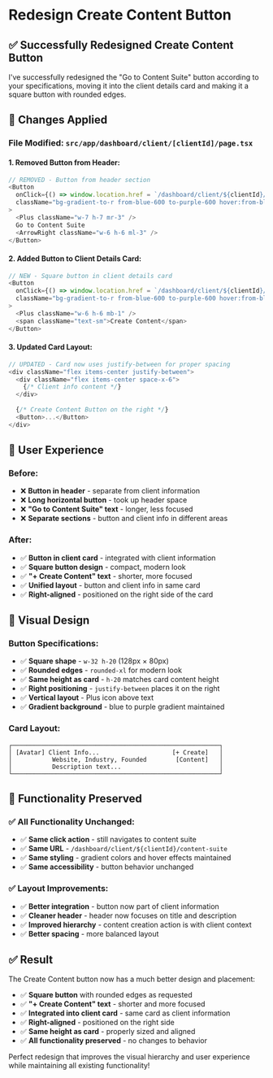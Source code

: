 # Redesign Create Content Button

## ✅ Successfully Redesigned Create Content Button

I've successfully redesigned the "Go to Content Suite" button according to your specifications, moving it into the client details card and making it a square button with rounded edges.

## 🔧 Changes Applied

### **File Modified: `src/app/dashboard/client/[clientId]/page.tsx`**

#### **1. Removed Button from Header:**
```typescript
// REMOVED - Button from header section
<Button 
  onClick={() => window.location.href = `/dashboard/client/${clientId}/content-suite`}
  className="bg-gradient-to-r from-blue-600 to-purple-600 hover:from-blue-700 hover:to-purple-700 text-white px-8 py-4 text-xl font-bold shadow-xl hover:shadow-2xl transition-all duration-300 transform hover:scale-105"
>
  <Plus className="w-7 h-7 mr-3" />
  Go to Content Suite
  <ArrowRight className="w-6 h-6 ml-3" />
</Button>
```

#### **2. Added Button to Client Details Card:**
```typescript
// NEW - Square button in client details card
<Button 
  onClick={() => window.location.href = `/dashboard/client/${clientId}/content-suite`}
  className="bg-gradient-to-r from-blue-600 to-purple-600 hover:from-blue-700 hover:to-purple-700 text-white w-32 h-20 rounded-xl font-bold shadow-lg hover:shadow-xl transition-all duration-300 flex flex-col items-center justify-center"
>
  <Plus className="w-6 h-6 mb-1" />
  <span className="text-sm">Create Content</span>
</Button>
```

#### **3. Updated Card Layout:**
```typescript
// UPDATED - Card now uses justify-between for proper spacing
<div className="flex items-center justify-between">
  <div className="flex items-center space-x-6">
    {/* Client info content */}
  </div>
  
  {/* Create Content Button on the right */}
  <Button>...</Button>
</div>
```

## 🎯 User Experience

### **Before:**
- ❌ **Button in header** - separate from client information
- ❌ **Long horizontal button** - took up header space
- ❌ **"Go to Content Suite" text** - longer, less focused
- ❌ **Separate sections** - button and client info in different areas

### **After:**
- ✅ **Button in client card** - integrated with client information
- ✅ **Square button design** - compact, modern look
- ✅ **"+ Create Content" text** - shorter, more focused
- ✅ **Unified layout** - button and client info in same card
- ✅ **Right-aligned** - positioned on the right side of the card

## 🎨 Visual Design

### **Button Specifications:**
- ✅ **Square shape** - `w-32 h-20` (128px × 80px)
- ✅ **Rounded edges** - `rounded-xl` for modern look
- ✅ **Same height as card** - `h-20` matches card content height
- ✅ **Right positioning** - `justify-between` places it on the right
- ✅ **Vertical layout** - Plus icon above text
- ✅ **Gradient background** - blue to purple gradient maintained

### **Card Layout:**
```
┌─────────────────────────────────────────────────────────┐
│ [Avatar] Client Info...                    [+ Create]   │
│           Website, Industry, Founded        [Content]   │
│           Description text...                           │
└─────────────────────────────────────────────────────────┘
```

## 🔄 Functionality Preserved

### **✅ All Functionality Unchanged:**
- ✅ **Same click action** - still navigates to content suite
- ✅ **Same URL** - `/dashboard/client/${clientId}/content-suite`
- ✅ **Same styling** - gradient colors and hover effects maintained
- ✅ **Same accessibility** - button behavior unchanged

### **✅ Layout Improvements:**
- ✅ **Better integration** - button now part of client information
- ✅ **Cleaner header** - header now focuses on title and description
- ✅ **Improved hierarchy** - content creation action is with client context
- ✅ **Better spacing** - more balanced layout

## ✅ Result

The Create Content button now has a much better design and placement:
- ✅ **Square button** with rounded edges as requested
- ✅ **"+ Create Content" text** - shorter and more focused
- ✅ **Integrated into client card** - same card as client information
- ✅ **Right-aligned** - positioned on the right side
- ✅ **Same height as card** - properly sized and aligned
- ✅ **All functionality preserved** - no changes to behavior

Perfect redesign that improves the visual hierarchy and user experience while maintaining all existing functionality!
